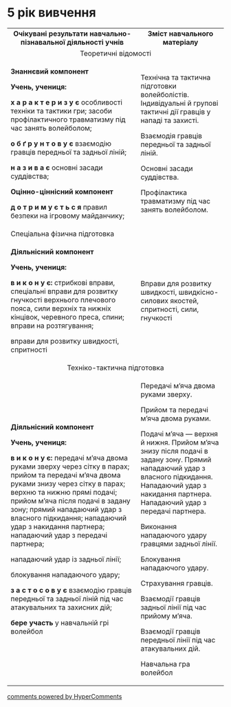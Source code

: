 <div id="hypercomments_widget" class="js-hypercomments-widget invisible"></div>

5 рік вивчення
=============================

<table>
  <body>
    <tr>
<td align="center" width="60%"><strong>Очікувані результати навчально-пізнавальної діяльності учнів</strong></td>    
<td align="center" width="40%"><strong>Зміст навчального матеріалу</strong></td>
    </tr>
            <tr class="even">
                <td align="center" colspan="2">Теоретичні відомості</td>
            </tr>
            <tr class="odd">
                <td align="left">
                    <p><strong>Знаннєвий компонент</strong></p>
                    <p><strong>Учень, учениця:</strong></p>
                    <p><strong>х а р а к т е р и з у є</strong> особливості техніки та тактики гри; засоби профілактичного травматизму під час занять волейболом;</p>
                    <p><strong>о б ґ р у н т о в у є</strong> взаємодію гравців передньої та задньої ліній;</p>
                    <p><strong>н а з и в а є</strong> основні засади суддівства;</p>
                    <p><strong>Оцінно-ціннісний компонент</strong></p>
                    <p><strong>д о т р и м у є т ь с я</strong> правил безпеки на ігровому майданчику;</p>
                </td>
                <td align="left">
                    <p>Технічна та тактична підготовки волейболістів. Індивідуальні й групові тактичні дії гравців у нападі та захисті.</p>
                    <p>Взаємодія гравців передньої та задньої ліній.</p>
                    <p>Основні засади суддівства.</p>
                    <p>Профілактика травматизму під час занять волейболом.</p>
                </td>
            </tr>
            <tr class="even">
                <td align="left">Спеціальна фізична підготовка</td>
            </tr>
            <tr class="odd">
                <td align="left">
                    <p><strong>Діяльнісний компонент</strong></p>
                    <p><strong>Учень, учениця:</strong></p>
                    <p><strong>в и к о н у є:</strong> стрибкові вправи, спеціальні вправи для розвитку гнучкості верхнього плечового пояса, сили верхніх та нижніх кінцівок, черевного преса, спини; вправи на розтягування;</p>
                    <p>вправи для розвитку швидкості, спритності</p>
                </td>
                <td align="left">Вправи для розвитку швидкості, швидкісно-силових якостей, спритності, сили, гнучкості</td>
            </tr>
            <tr class="even">
                <td align="center" colspan="2">Техніко-тактична підготовка</td>
            </tr>
            <tr class="odd">
                <td align="left">
                    <p><strong>Діяльнісний компонент</strong></p>
                    <p><strong>Учень, учениця:</strong></p>
                    <p><strong>в и к о н у є:</strong> передачі м’яча двома руками зверху через сітку в парах; прийом та передачі м’яча двома руками знизу через сітку в парах; верхню та нижню прямі подачі; прийом м’яча після подачі в задану зону; прямий нападаючий удар з власного підкидання; нападаючий удар з накидання партнера; нападаючий удар з передачі партнера;</p>
                    <p>нападаючий удар із задньої лінії;</p>
                    <p>блокування нападаючого удару;</p>
                    <p><strong>з а с т о с о в у є</strong> взаємодію гравців передньої та задньої ліній під час атакувальних та захисних дій;</p>
                    <p><strong>бере участь</strong> у навчальній грі волейбол</p>
                </td>
                <td align="left">
                    <p>Передачі м’яча двома руками зверху.</p>
                    <p>Прийом та передачі м’яча двома руками.</p>
                    <p>Подачі м’яча — верхня й нижня. Прийом м’яча знизу після подачі в задану зону. Прямий нападаючий удар з власного підкидання. Нападаючий удар з накидання партнера. Нападаючий удар з передачі партнера.</p>
                    <p>Виконання нападаючого удару гравцями задньої лінії.</p>
                    <p>Блокування нападаючого удару.</p>
                    <p>Страхування гравців.</p>
                    <p>Взаємодії гравців задньої лінії під час прийому м’яча.</p>
                    <p>Взаємодії гравців передньої лінії під час атакувальних дій.</p>
                    <p>Навчальна гра волейбол</p>
                </td>
            </tr>
</body>
</table>

<div class="js-hypercomments-container">
  <a href="http://hypercomments.com" class="hc-link" title="comments widget">comments powered by HyperComments</a>
</div>